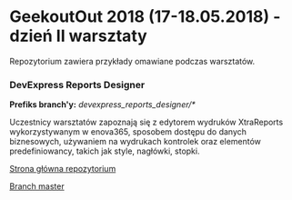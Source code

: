 ﻿# GeekoutOut 2018 (17-18.05.2018) - dzień II warsztaty

Repozytorium zawiera przykłady omawiane podczas warsztatów.

### DevExpress Reports Designer

**Prefiks branch'y:** _devexpress_reports_designer/*_

Uczestnicy warsztatów zapoznają się z edytorem wydruków XtraReports wykorzystywanym w enova365, sposobem dostępu do danych biznesowych, używaniem na wydrukach kontrolek oraz elementów predefiniowancy, takich jak style, nagłówki, stopki.

[Strona główna repozytorium](https://github.com/soneta/GeekOut2018.Workshops/)

[Branch master](https://github.com/soneta/GeekOut2018.Workshops/tree/master)
